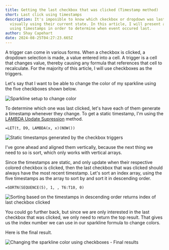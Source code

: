 ```yaml
---
title: Getting the last checkbox that was clicked (Timestamp method)
short: Last click using timestamps
description: It's imposible to know which ckeckbox or dropdown was last edited
  visually using their current state. In this article, I will present a method
  using timestamps in order to determine when event occured last.
author: Shay Capehart
date: 2024-08-25T04:27:23.665Z
---
```

A trigger can come in various forms. When a checkbox is clicked, a dropdown selection is made, a value entered into a cell. A trigger is a cell that changes value, thereby causing any formula that references that cell to recalculate. For the majority of this article, I will use checkboxes as the triggers. 

Let's say that I want to be able to change the color of my sparkline using the five checkboxes shown below.

![](/static/img/last_checkbox_setup.jpg "Sparkline setup to change color")

To determine which one was last clicked, let's have each of them generate a timestamp whenever they change. To get a static timestamp, I'm using the [LAMBDA Update Supression](https://sheets.wiki/lus/) method.

`=LET(t, D9, LAMBDA(x, x)(NOW())`

![](/static/img/last_checkbox_timestamps.jpg "Static timestamps generated by the checkbox triggers")

I've gone ahead and aligned them vertically, because the next thing we need to so is sort, which only works with vertical arrays.  

Since the timestamps are static, and only update when their respective colored checkbox is clicked, then the last checkbox that was clicked should always have the most recent timestamp. Let's sort an index array, using the five timestamps as the array to sort by and sort it in descending order. 

`=SORTN(SEQUENCE(5), 1, , T6:T10, 0)`

![](/static/img/last_checkbox_index.jpg "Sorting based on the timestamps in descending order returns index of last checkbox clicked")

You could go further back, but since we are only interested in the last checkbox that was clicked, we only need to return the top result. That gives us the index number we can use in our sparkline formula to change colors.  

Here is the final result.

![](/static/img/last_checkbox_final.gif "Changing the sparkline color using checkboxes - Final results")